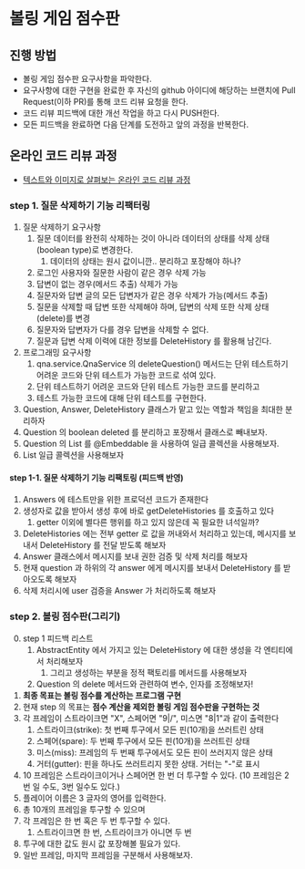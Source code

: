 # 볼링 게임 점수판
## 진행 방법
* 볼링 게임 점수판 요구사항을 파악한다.
* 요구사항에 대한 구현을 완료한 후 자신의 github 아이디에 해당하는 브랜치에 Pull Request(이하 PR)를 통해 코드 리뷰 요청을 한다.
* 코드 리뷰 피드백에 대한 개선 작업을 하고 다시 PUSH한다.
* 모든 피드백을 완료하면 다음 단계를 도전하고 앞의 과정을 반복한다.

## 온라인 코드 리뷰 과정
* [텍스트와 이미지로 살펴보는 온라인 코드 리뷰 과정](https://github.com/next-step/nextstep-docs/tree/master/codereview)

### step 1. 질문 삭제하기 기능 리팩터링
1. 질문 삭제하기 요구사항
   1. 질문 데이터를 완전히 삭제하는 것이 아니라 데이터의 상태를 삭제 상태(boolean type)로 변경한다.
      1. 데이터의 상태는 원시 값이니깐.. 분리하고 포장해야 하나?
   2. 로그인 사용자와 질문한 사람이 같은 경우 삭제 가능
   3. 답변이 없는 경우(메서드 추출) 삭제가 가능
   4. 질문자와 답변 글의 모든 답변자가 같은 경우 삭제가 가능(메서드 추출)
   5. 질문을 삭제할 때 답변 또한 삭제해야 하며, 답변의 삭제 또한 삭제 상태(delete)를 변경
   6. 질문자와 답변자가 다를 경우 답변을 삭제할 수 없다.
   7. 질문과 답변 삭제 이력에 대한 정보를 DeleteHistory 를 활용해 남긴다.
2. 프로그래밍 요구사항
   1. qna.service.QnaService 의 deleteQuestion() 메서드는 단위 테스트하기 어려운 코드와 단위 테스트가 가능한 코드로 섞여 있다.
   2. 단위 테스트하기 어려운 코드와 단위 테스트 가능한 코드를 분리하고
   3. 테스트 가능한 코드에 대해 단위 테스트를 구현한다.
3. Question, Answer, DeleteHistory 클래스가 맡고 있는 역할과 책임을 최대한 분리하자
4. Question 의 boolean deleted 를 분리하고 포장해서 클래스로 빼내보자.
5. Question 의 List<Answer> 를 @Embeddable 을 사용하여 일급 콜렉션을 사용해보자.
6. List<DeleteHistory> 일급 콜렉션을 사용해보자

#### step 1-1. 질문 삭제하기 기능 리팩토링 (피드백 반영)
1. Answers 에 테스트만을 위한 프로덕션 코드가 존재한다
2. 생성자로 값을 받아서 생성 후에 바로 getDeleteHistories 를 호출하고 있다
   1. getter 이외에 별다른 행위를 하고 있지 않은데 꼭 필요한 녀석일까?
3. DeleteHistories 에는 전부 getter 로 값을 꺼내와서 처리하고 있는데, 메시지를 보내서 DeleteHistory 를 전달 받도록 해보자
4. Answer 클래스에서 메시지를 보내 권한 검증 및 삭제 처리를 해보자
5. 현재 question 과 하위의 각 answer 에게 메시지를 보내서 DeleteHistory 를 받아오도록 해보자
6. 삭제 처리시에 user 검증을 Answer 가 처리하도록 해보자

### step 2. 볼링 점수판(그리기)
0. step 1 피드백 리스트
   1. AbstractEntity 에서 가지고 있는 DeleteHistory 에 대한 생성을 각 엔티티에서 처리해보자
      1. 그리고 생성하는 부분을 정적 팩토리를 메서드를 사용해보자
   2. Question 의 delete 메서드와 관련하여 변수, 인자를 조정해보자!
1. **최종 목표는 볼링 점수를 계산하는 프로그램 구현**
2. 현재 step 의 목표는 **점수 계산을 제외한 볼링 게임 점수판을 구현하는 것**
3. 각 프레임이 스트라이크면 "X", 스페어면 "9|/", 미스면 "8|1"과 같이 출력한다
   1. 스트라이크(strike): 첫 번째 투구에서 모든 핀(10개)을 쓰러트린 상태
   2. 스페어(spare): 두 번째 투구에서 모든 핀(10개)을 쓰러트린 상태
   3. 미스(miss): 프레임의 두 번째 투구에서도 모든 핀이 쓰러지지 않은 상태
   4. 거터(gutter): 핀을 하나도 쓰러트리지 못한 상태. 거터는 "-"로 표시
4. 10 프레임은 스트라이크이거나 스페어면 한 번 더 투구할 수 있다. (10 프레임은 2번 일 수도, 3번 일수도 있다.)
5. 플레이어 이름은 3 글자의 영어를 입력한다.
6. 총 10개의 프레임을 투구할 수 있으며
7. 각 프레임은 한 번 혹은 두 번 투구할 수 있다.
   1. 스트라이크면 한 번, 스트라이크가 아니면 두 번
8. 투구에 대한 값도 원시 값 포장해볼 필요가 있다.
9. 일반 프레임, 마지막 프레임을 구분해서 사용해보자.